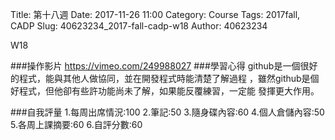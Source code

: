 Title:  第十八週
Date: 2017-11-26 11:00
Category: Course
Tags: 2017fall, CADP
Slug: 40623234_2017-fall-cadp-w18
Author: 40623234

W18

<!-- PELICAN_END_SUMMARY -->

###操作影片
https://vimeo.com/249988027
###學習心得
github是一個很好的程式，能與其他人做協同，並在開發程式時能清楚了解過程
，雖然github是個好程式，但他卻有些許功能尚未了解，如果能反覆練習，一定能
發揮更大作用。

###自我評量
       1.每周出席情況:100 
       2.筆記:50 
       3.隨身碟內容:60
       4.個人倉儲內容:50 
       5.各周上課摘要:60 
       6.自評分數:60
